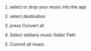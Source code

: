 1. select or drop your music into the app

2. select destination

3. press Convert all

4. Select stellaris music folder Path

5. Commit all music